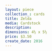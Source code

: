 ```yaml
---
layout: piece
collection_: cards
title: Zelda
media: Cardstock
description:
dimensions: 4½ x 5½
price: $3.50
create_date: 2016
---
```

